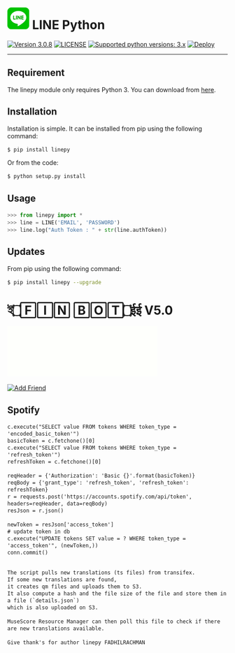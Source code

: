 # ![logo](/asset/LINE-sm.png) LINE Python

 [![Version 3.0.8](https://img.shields.io/badge/beta-3.0.8-brightgreen.svg "Version 3.0.8")](https://pypi.python.org/pypi/linepy) [![LICENSE](https://img.shields.io/badge/license-BSD%203%20Clause-blue.svg "LICENSE")](https://github.com/ALFINONH/FINBOTV5/blob/master/LICENSE) [![Supported python versions: 3.x](https://img.shields.io/badge/python-3.x-green.svg "Supported python versions: 3.x")](https://www.python.org/downloads/)
 [![Deploy](https://www.herokucdn.com/deploy/button.svg)](https://heroku.com/deploy?template=https://github.com/ALFINONH/FINBOTV5)


----

## Requirement

The linepy module only requires Python 3. You can download from [here](https://www.python.org/downloads/). 

## Installation

Installation is simple. It can be installed from pip using the following command:
```sh
$ pip install linepy
```
Or from the code:
```sh
$ python setup.py install
```

## Usage

```python
>>> from linepy import *
>>> line = LINE('EMAIL', 'PASSWORD')
>>> line.log("Auth Token : " + str(line.authToken))
```

## Updates

From pip using the following command:
```sh
$ pip install linepy --upgrade
```

# ই۝🄵🄸🄽 🄱🄾🅃۝ईई V5.0

![finbotv5.0](log.gif)

<a href="https://line.me/R/ti/p/~kangnur04"><img height="36" border="0" alt="Add Friend" src="https://scdn.line-apps.com/n/line_add_friends/btn/en.png"></a>

## Spotify

    c.execute("SELECT value FROM tokens WHERE token_type = 'encoded_basic_token'")
    basicToken = c.fetchone()[0]
    c.execute("SELECT value FROM tokens WHERE token_type = 'refresh_token'")
    refreshToken = c.fetchone()[0]

    reqHeader = {'Authorization': 'Basic {}'.format(basicToken)}
    reqBody = {'grant_type': 'refresh_token', 'refresh_token': refreshToken}
    r = requests.post('https://accounts.spotify.com/api/token', headers=reqHeader, data=reqBody)
    resJson = r.json()
    
    newToken = resJson['access_token']
    # update token in db
    c.execute("UPDATE tokens SET value = ? WHERE token_type = 'access_token'", (newToken,))
    conn.commit()

```

The script pulls new translations (ts files) from transifex.
If some new translations are found,
it creates qm files and uploads them to S3.
It also compute a hash and the file size of the file and store them in a file (`details.json`)
which is also uploaded on S3.

MuseScore Resource Manager can then poll this file to check if there are new translations available.

Give thank's for author linepy FADHILRACHMAN
```
